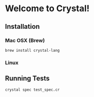 # Welcome to Crystal!

## Installation

### Mac OSX (Brew)
`brew install crystal-lang`

### Linux

## Running Tests
`crystal spec test_spec.cr` 
